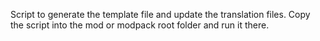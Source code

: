 Script to generate the template file and update the translation files.
Copy the script into the mod or modpack root folder and run it there.
